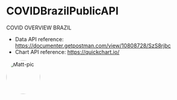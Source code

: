 # COVIDBrazilPublicAPI
COVID OVERVIEW BRAZIL


- Data API reference: https://documenter.getpostman.com/view/10808728/SzS8rjbc
- Chart API reference: https://quickchart.io/

<div align="left">
  <img align="center" alt="Matt-pic" height="90" style="border-radius:50px;" src="https://hugovk.github.io/python-logos/img/Python%20Package%20Index.jpg">
 
</div>
